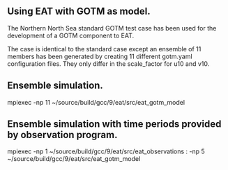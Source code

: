 ## Using EAT with GOTM as model.

The Northern North Sea standard GOTM test case has been used for the development of a GOTM component to EAT.

The case is identical to the standard case except an ensemble of 11 members has been generated by creating 11 different gotm.yaml configuration files. They only differ in the scale\_factor for u10 and v10.

## Ensemble simulation.
mpiexec -np 11 ~/source/build/gcc/9/eat/src/eat_gotm_model

## Ensemble simulation with time periods provided by observation program.
mpiexec -np 1 ~/source/build/gcc/9/eat/src/eat_observations : -np 5 ~/source/build/gcc/9/eat/src/eat_gotm_model
